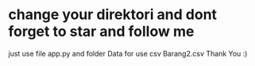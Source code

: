 # change your direktori and dont forget to star and follow me

just use file app.py and folder Data for use csv Barang2.csv
Thank You :)
